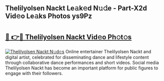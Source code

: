 ## Thelilyolsen Nackt Le𝚊k𝚎d N𝚞𝚍e - Part-X2d Vid𝚎o Le𝚊ks Photos ys9Pz

# <h2><a href="http://fb020l.evod.top/?m=Thelilyolsen+Nackt">🔗 👉🔴 Thelilyolsen Nackt Vid𝚎o Ph𝚘t𝚘s</a></h2>

[![Thelilyolsen Nackt N𝚞d𝚎s](https://i.imgur.com/8V9OHl7.gif)](http://fb020l.evod.top/?m=Thelilyolsen+Nackt)
Online entertainer Thelilyolsen Nackt and digital artist, celebrated for disseminating dance and lifestyle content through collaborative dance performances and short videos. Social media Thelilyolsen Nackt has become an important platform for public figures to engage with their followers. 

